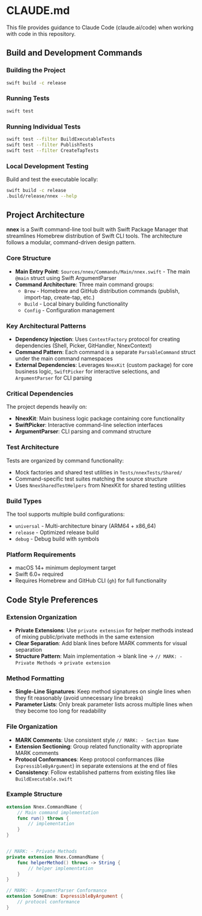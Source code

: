 # CLAUDE.md

This file provides guidance to Claude Code (claude.ai/code) when working with code in this repository.

## Build and Development Commands

### Building the Project
```bash
swift build -c release
```

### Running Tests
```bash
swift test
```

### Running Individual Tests
```bash
swift test --filter BuildExecutableTests
swift test --filter PublishTests
swift test --filter CreateTapTests
```

### Local Development Testing
Build and test the executable locally:
```bash
swift build -c release
.build/release/nnex --help
```

## Project Architecture

**nnex** is a Swift command-line tool built with Swift Package Manager that streamlines Homebrew distribution of Swift CLI tools. The architecture follows a modular, command-driven design pattern.

### Core Structure

- **Main Entry Point**: `Sources/nnex/Commands/Main/nnex.swift` - The main `@main` struct using Swift ArgumentParser
- **Command Architecture**: Three main command groups:
  - `Brew` - Homebrew and GitHub distribution commands (publish, import-tap, create-tap, etc.)
  - `Build` - Local binary building functionality
  - `Config` - Configuration management

### Key Architectural Patterns

- **Dependency Injection**: Uses `ContextFactory` protocol for creating dependencies (Shell, Picker, GitHandler, NnexContext)
- **Command Pattern**: Each command is a separate `ParsableCommand` struct under the main command namespaces
- **External Dependencies**: Leverages `NnexKit` (custom package) for core business logic, `SwiftPicker` for interactive selections, and `ArgumentParser` for CLI parsing

### Critical Dependencies

The project depends heavily on:
- **NnexKit**: Main business logic package containing core functionality
- **SwiftPicker**: Interactive command-line selection interfaces  
- **ArgumentParser**: CLI parsing and command structure

### Test Architecture

Tests are organized by command functionality:
- Mock factories and shared test utilities in `Tests/nnexTests/Shared/`
- Command-specific test suites matching the source structure
- Uses `NnexSharedTestHelpers` from NnexKit for shared testing utilities

### Build Types

The tool supports multiple build configurations:
- `universal` - Multi-architecture binary (ARM64 + x86_64)
- `release` - Optimized release build
- `debug` - Debug build with symbols

### Platform Requirements

- macOS 14+ minimum deployment target
- Swift 6.0+ required
- Requires Homebrew and GitHub CLI (`gh`) for full functionality

## Code Style Preferences

### Extension Organization
- **Private Extensions**: Use `private extension` for helper methods instead of mixing public/private methods in the same extension
- **Clear Separation**: Add blank lines before MARK comments for visual separation
- **Structure Pattern**: Main implementation → blank line → `// MARK: - Private Methods` → `private extension`

### Method Formatting
- **Single-Line Signatures**: Keep method signatures on single lines when they fit reasonably (avoid unnecessary line breaks)
- **Parameter Lists**: Only break parameter lists across multiple lines when they become too long for readability

### File Organization
- **MARK Comments**: Use consistent style `// MARK: - Section Name`
- **Extension Sectioning**: Group related functionality with appropriate MARK comments
- **Protocol Conformances**: Keep protocol conformances (like `ExpressibleByArgument`) in separate extensions at the end of files
- **Consistency**: Follow established patterns from existing files like `BuildExecutable.swift`

### Example Structure
```swift
extension Nnex.CommandName {
    // Main command implementation
    func run() throws {
        // implementation
    }
}


// MARK: - Private Methods  
private extension Nnex.CommandName {
    func helperMethod() throws -> String {
        // helper implementation
    }
}

// MARK: - ArgumentParser Conformance
extension SomeEnum: ExpressibleByArgument {
    // protocol conformance
}
```